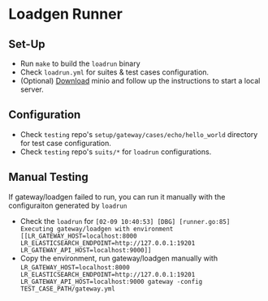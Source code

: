 # Loadgen Runner

## Set-Up

- Run `make` to build the `loadrun` binary
- Check `loadrun.yml` for suites & test cases configuration.
- (Optional) [Download](https://min.io/download) minio and follow up the instructions to start a local server.

## Configuration

- Check `testing` repo's `setup/gateway/cases/echo/hello_world` directory for test case configuration.
- Check `testing` repo's `suits/*` for `loadrun` configurations.

## Manual Testing

If gateway/loadgen failed to run, you can run it manually with the configuraiton generated by `loadrun`

- Check the `loadrun` for `[02-09 10:40:53] [DBG] [runner.go:85] Executing gateway/loadgen with environment [[LR_GATEWAY_HOST=localhost:8000 LR_ELASTICSEARCH_ENDPOINT=http://127.0.0.1:19201 LR_GATEWAY_API_HOST=localhost:9000]]`
- Copy the environment, run gateway/loadgen manually with `LR_GATEWAY_HOST=localhost:8000 LR_ELASTICSEARCH_ENDPOINT=http://127.0.0.1:19201 LR_GATEWAY_API_HOST=localhost:9000 gateway -config TEST_CASE_PATH/gateway.yml`
